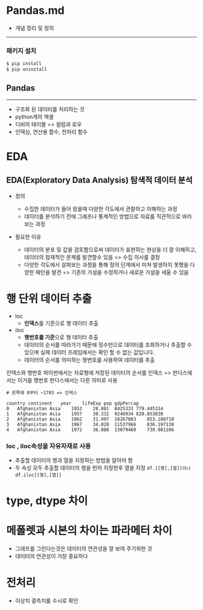 # Pandas.md
- 개념 정리 및 정의
---

### 패키지 설치 
```bash
$ pip install
$ pip uninstall
```

## Pandas 
---
- 구조화 된 데이터를 처리하는 것 
- python계의 엑셀 
- 디비의 테이블 => 컬럼과 로우 
- 인덱싱, 연산용 함수, 전처리 함수 


# **EDA**
## EDA(Exploratory Data Analysis) 탐색적 데이터 분석
- 정의 
    - 수집한 데이터가 들어 왔을때 다양한 각도에서 관찰하고 이해하는 과정 
    - 데이터를 분석하기 전에 그래프나 통계적인 방법으로 자료를 직관적으로 바라 보는 과정 

- 필요한 이유 
    - 데이터의 분포 및 값을 검토함으로써 데이터가 표현하는 현상을 더 잘 이해하고, 데이터의 잠재적인 문제를 발견할수 있음 => 수집 의사를 결정 
    - 다양한 각도에서 살펴보는 과정을 통해 정의 단계에서 미쳐 발생하지 못했을 다양한 패턴을 발견 => 기존의 가설을 수정하거나 새로운 가설을 세울 수 있음 


# 행 단위 데이터 추출 

- loc
    - **인덱스**를 기준으로 행 데이터 추출 
- iloc
    - **행번호를 기준**으로 행 데이터 추출 
    - 데이터의 순서를 따라가기 때문에 정수만으로 데이터를 조회하거나 추출할 수 있으며 실제 데이터 프레임에서는 확인 할 수 없는 값입니다. 
    - 데이터의 순서를 의미하는 행번호를 사용하여 데이터를 추출 


인덱스와 행번호 
파이썬에서는 자료형에 저장된 데이터의 순서를 인덱스 => 판다스에서는 이거를 행번호 
판다스에서는 다른 의미로 사용  

```
# 왼쪽에 0부터 ~1703 => 인덱스 

country	continent	year	lifeExp	pop	gdpPercap
0	Afghanistan	Asia	1952	28.801	8425333	779.445314
1	Afghanistan	Asia	1957	30.332	9240934	820.853030
2	Afghanistan	Asia	1962	31.997	10267083	853.100710
3	Afghanistan	Asia	1967	34.020	11537966	836.197138
4	Afghanistan	Asia	1972	36.088	13079460	739.981106

```

### loc , iloc속성을 자유자재로 사용 
- 추출할 데이터의 행과 열을 지정하는 방법을 알아야 함
- 두 속성 모두 추출할 데이터의 행을 먼저 지정한후 열을 지정
```df.[[행],[열]]이나 df.iloc[[행],[열]]```

# type, dtype 차이


# 메폴렛과 시본의 차이는 파라메터 차이 
- 그래프를 그린다는것은 데이터의 연관성을 잘 보여 주기위한 것 
- 데이터의 연관성이 가장 중요하다 


# 전처리 
- 이상치 결측치를 수시로 확인 
